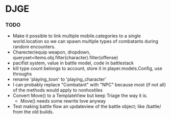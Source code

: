 DJGE
====

### TODO
* Make it possible to link multiple mobile.categories to a single world.location so we can spawn multiple types of combatants during random encounters.
* Charecter/equip weapon, dropdown, queryset=Items.obj.filter(character).filter(offense)
* pacifist system, value in battle model, code in battlestack
* kill type count belongs to account, store it in player.models.Config, use throughs
* rename 'playing_toon' to 'playing_character'
* I can probably replace "Combatant" with "NPC" because most (if not all) of the methods would apply to nonhostiles
* Convert Move() to a TemplateView but keep Triage the way it is. 
    * Move() needs some rewrite love anyway 
* Test making battle flow an updateview of the battle object; like /battle/ from the old builds. 
